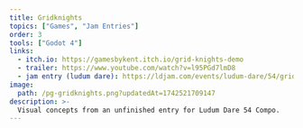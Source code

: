 ```yaml
---
title: Gridknights
topics: ["Games", "Jam Entries"]
order: 3
tools: ["Godot 4"]
links:
  - itch.io: https://gamesbykent.itch.io/grid-knights-demo
  - trailer: https://www.youtube.com/watch?v=l95PGd7lmD8
  - jam entry (ludum dare): https://ldjam.com/events/ludum-dare/54/grid-knights
image:
  path: /pg-gridknights.png?updatedAt=1742521709147
description: >-
  Visual concepts from an unfinished entry for Ludum Dare 54 Compo.
---
```

